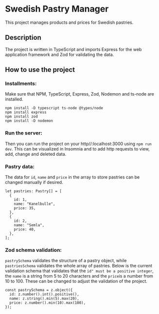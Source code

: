 # Swedish Pastry Manager

This project manages products and prices for Swedish pastries.

## Description

The project is written in TypeScript and imports Express for the web application framework and Zod for validating the data.

## How to use the project

### Installments:

Make sure that NPM, TypeScript, Express, Zod, Nodemon and ts-node are installed.

```npm init -y
npm install -D typescript ts-node @types/node
npm install express
npm install zod
npm install -D nodemon
```

### Run the server:

Then you can run the project on your http//:localhost:3000 using `npm run dev`. This can be visualized in Insomnia and to add http requests to view, add, change and deleted data.

### Pastry data:

The data for `id`, `name` and `price` in the array to store pastries can be changed manually if desired.

```
let pastries: Pastry[] = [
  {
    id: 1,
    name: "Kanelbulle",
    price: 35,
  },
  {
    id: 2,
    name: "Semla",
    price: 40,
  },
];
```

### Zod schema validation:

`pastrySchema` validates the structure of a pastry object, while `pastriesSchema` validates the whole array of pastries.
Below is the current validation schema that validates that the `id" must be a positive integer`, the `name` is a string from 5 to 20 characters and the `price`is a number from 10 to 100. These can be changed to adjust the validation of the project.

```
const pastrySchema = z.object({
  id: z.number().int().positive(),
  name: z.string().min(5).max(20),
  price: z.number().min(10).max(100),
});
```
